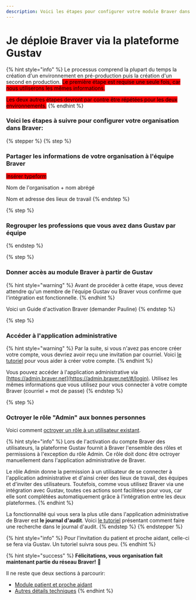 ```yaml
---
description: Voici les étapes pour configurer votre module Braver dans Gustav.
---
```


# Je déploie Braver via la plateforme Gustav

{% hint style="info" %}
Le processus comprend la plupart du temps la création d'un environnement en pré-production puis la création d'un second en production. <mark style="background-color:red;">Le première étape est requise une seule fois, car nous utiliserons les mêmes informations.</mark>

<mark style="background-color:red;">Les deux autres étapes devront par contre être répétées pour les deux environnements.</mark>
{% endhint %}

### Voici les étapes à suivre pour configurer votre organisation dans Braver:



{% stepper %}
{% step %}
### Partager les informations de votre organisation à l'équipe Braver

<mark style="background-color:red;">Insérer typeform</mark>

Nom de l'organisation + nom abrégé

Nom et adresse des lieux de travail
{% endstep %}

{% step %}
### Regrouper les professions que vous avez dans Gustav par équipe


{% endstep %}

{% step %}
### Donner accès au module Braver à partir de Gustav&#x20;

{% hint style="warning" %}
Avant de procéder à cette étape, vous devez attendre qu'un membre de l'équipe Gustav ou Braver vous confirme que l'intégration est fonctionnelle.
{% endhint %}

Voici un Guide d'activation Braver (demander Pauline)
{% endstep %}

{% step %}
### Accéder à l'application administrative

{% hint style="warning" %}
Par la suite, si vous n'avez pas encore créer votre compte, vous devriez avoir reçu une invitation par courriel. Voici [le tutoriel](../../pour-les-professionnels/creation-de-compte/creation-de-compte-autonome.md) pour vous aider à créer votre compte.
{% endhint %}

Vous pouvez accéder à l'application administrative via [https://admin.braver.net](https://admin.braver.net/#/login). Utilisez les mêmes informations que vous utilisez pour vous connecter à votre compte Braver (courriel + mot de passe)
{% endstep %}

{% step %}
### Octroyer le rôle "Admin" aux bonnes personnes

Voici comment [octroyer un rôle à un utilisateur existant](../utilisateurs/comment-octroyer-un-role-a-un-utilisateur-existant.md).

{% hint style="info" %}
Lors de l'activation du compte Braver des utilisateurs, la plateforme Gustav fournit à Braver l'ensemble des rôles et permissions à l'exception du rôle Admin. Ce rôle doit donc être octroyer manuellement dans l'application administrative de Braver.

Le rôle Admin donne la permission à un utilisateur de se connecter à l'application administrative et d'ainsi créer des lieux de travail, des équipes et d'inviter des utilisateurs. Toutefois, comme vous utilisez Braver via une intégration avec Gustav, toutes ces actions sont facilitées pour vous, car elle sont complétées automatiquement grâce à l'intégration entre les deux plateformes.
{% endhint %}

La fonctionnalité qui vous sera la plus utile dans l'application administrative de Braver est **le journal d'audit**. Voici [le tutoriel](../journaux-daudit/comment-faire-une-recherche-dans-le-journal-daudits.md) présentant comment faire une recherche dans le journal d'audit.
{% endstep %}
{% endstepper %}

{% hint style="info" %}
Pour l'invitation du patient et proche aidant, celle-ci se fera via Gustav. Un tutoriel suivra sous peu.
{% endhint %}

{% hint style="success" %}
**Félicitations, vous organisation fait maintenant partie du réseau Braver!** 🎉

Il ne reste que deux sections à parcourir:

* [Module patient et proche aidant](./)
* [Autres détails techniques](./)
{% endhint %}
